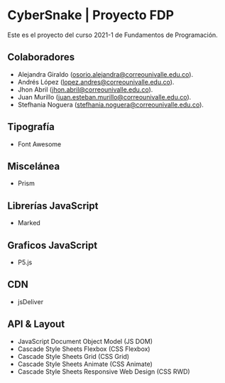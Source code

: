 # CyberSnake | Proyecto FDP

Este es el proyecto del curso 2021-1 de Fundamentos de Programación.

## Colaboradores
- Alejandra Giraldo (osorio.alejandra@correounivalle.edu.co).
- Andrés López (lopez.andres@correounivalle.edu.co).
- Jhon Abril (jhon.abril@correounivalle.edu.co).
- Juan Murillo (juan.esteban.murillo@correounivalle.edu.co).
- Stefhania Noguera (stefhania.noguera@correounivalle.edu.co).

## Tipografía
- Font Awesome

## Miscelánea 
- Prism

## Librerías JavaScript
- Marked

## Graficos JavaScript
- P5.js

## CDN
- jsDeliver

## API & Layout
- JavaScript Document Object Model (JS DOM)
- Cascade Style Sheets Flexbox (CSS Flexbox)
- Cascade Style Sheets Grid (CSS Grid)
- Cascade Style Sheets Animate (CSS Animate)
- Cascade Style Sheets Responsive Web Design (CSS RWD)